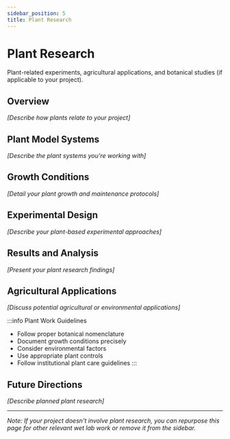 ```yaml
---
sidebar_position: 5
title: Plant Research
---
```


# Plant Research

Plant-related experiments, agricultural applications, and botanical studies (if applicable to your project).

## Overview

*[Describe how plants relate to your project]*

## Plant Model Systems

*[Describe the plant systems you're working with]*

## Growth Conditions

*[Detail your plant growth and maintenance protocols]*

## Experimental Design

*[Describe your plant-based experimental approaches]*

## Results and Analysis

*[Present your plant research findings]*

## Agricultural Applications

*[Discuss potential agricultural or environmental applications]*

:::info Plant Work Guidelines
- Follow proper botanical nomenclature
- Document growth conditions precisely
- Consider environmental factors
- Use appropriate plant controls
- Follow institutional plant care guidelines
:::

## Future Directions

*[Describe planned plant research]*

---

*Note: If your project doesn't involve plant research, you can repurpose this page for other relevant wet lab work or remove it from the sidebar.*